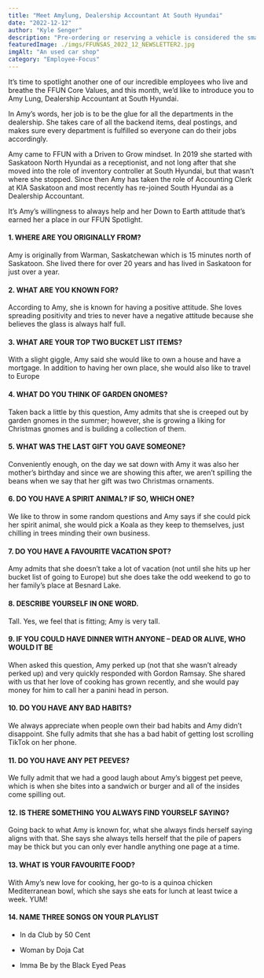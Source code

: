 ```yaml
---
title: "Meet Amylung, Dealership Accountant At South Hyundai"
date: "2022-12-12"
author: "Kyle Senger"
description: "Pre-ordering or reserving a vehicle is considered the smatter choice for obvious reasons."
featuredImage: ./imgs/FFUNSAS_2022_12_NEWSLETTER2.jpg
imgAlt: "An used car shop"
category: "Employee-Focus"
---
```


It’s time to spotlight another one of our incredible employees who live and breathe the FFUN Core Values, and this month, we’d like to introduce you to Amy Lung, Dealership Accountant at South Hyundai.

In Amy’s words, her job is to be the glue for all the departments in the dealership. She takes care of all the backend items, deal postings, and makes sure every department is fulfilled so everyone can do their jobs accordingly.

Amy came to FFUN with a Driven to Grow mindset. In 2019 she started with Saskatoon North Hyundai as a receptionist, and not long after that she moved into the role of inventory controller at South Hyundai, but that wasn’t where she stopped. Since then Amy has taken the role of Accounting Clerk at KIA Saskatoon and most recently has re-joined South Hyundai as a Dealership Accountant.

It’s Amy’s willingness to always help and her Down to Earth attitude that’s earned her a place in our FFUN Spotlight.

<!-- ![Markdown Logo](./imgs/FFUNSAS_2022_12_NEWSLETTER2.jpg) -->

#### **1. WHERE ARE YOU ORIGINALLY FROM?**

Amy is originally from Warman, Saskatchewan which is 15 minutes north of Saskatoon. She lived there for over 20 years and has lived in Saskatoon for just over a year.

#### **2. WHAT ARE YOU KNOWN FOR?**

According to Amy, she is known for having a positive attitude. She loves spreading positivity and tries to never have a negative attitude because she believes the glass is always half full.

#### **3. WHAT ARE YOUR TOP TWO BUCKET LIST ITEMS?**

With a slight giggle, Amy said she would like to own a house and have a mortgage. In addition to having her own place, she would also like to travel to Europe

#### **4. WHAT DO YOU THINK OF GARDEN GNOMES?**

Taken back a little by this question, Amy admits that she is creeped out by garden gnomes in the summer; however, she is growing a liking for Christmas gnomes and is building a collection of them.

#### **5. WHAT WAS THE LAST GIFT YOU GAVE SOMEONE?**

Conveniently enough, on the day we sat down with Amy it was also her mother’s birthday and since we are showing this after, we aren’t spilling the beans when we say that her gift was two Christmas ornaments.

#### **6. DO YOU HAVE A SPIRIT ANIMAL? IF SO, WHICH ONE?**

We like to throw in some random questions and Amy says if she could pick her spirit animal, she would pick a Koala as they keep to themselves, just chilling in trees minding their own business.

#### **7. DO YOU HAVE A FAVOURITE VACATION SPOT?**

Amy admits that she doesn’t take a lot of vacation (not until she hits up her bucket list of going to Europe) but she does take the odd weekend to go to her family’s place at Besnard Lake.

#### **8. DESCRIBE YOURSELF IN ONE WORD.**

Tall. Yes, we feel that is fitting; Amy is very tall.

#### **9. IF YOU COULD HAVE DINNER WITH ANYONE – DEAD OR ALIVE, WHO WOULD IT BE**

When asked this question, Amy perked up (not that she wasn’t already perked up) and very quickly responded with Gordon Ramsay. She shared with us that her love of cooking has grown recently, and she would pay money for him to call her a panini head in person.

#### **10. DO YOU HAVE ANY BAD HABITS?**

We always appreciate when people own their bad habits and Amy didn’t disappoint. She fully admits that she has a bad habit of getting lost scrolling TikTok on her phone.

#### **11. DO YOU HAVE ANY PET PEEVES?**

We fully admit that we had a good laugh about Amy’s biggest pet peeve, which is when she bites into a sandwich or burger and all of the insides come spilling out.

#### **12. IS THERE SOMETHING YOU ALWAYS FIND YOURSELF SAYING?**

Going back to what Amy is known for, what she always finds herself saying aligns with that. She says she always tells herself that the pile of papers may be thick but you can only ever handle anything one page at a time.

#### **13. WHAT IS YOUR FAVOURITE FOOD?**

With Amy’s new love for cooking, her go-to is a quinoa chicken Mediterranean bowl, which she says she eats for lunch at least twice a week. YUM!

#### **14. NAME THREE SONGS ON YOUR PLAYLIST**

- In da Club by 50 Cent

- Woman by Doja Cat

- Imma Be by the Black Eyed Peas
